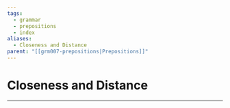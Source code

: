 ```yaml
---
tags:
  - grammar
  - prepositions
  - index
aliases:
  - Closeness and Distance
parent: "[[grm007-prepositions|Prepositions]]"
---
```

# Closeness and Distance
---
